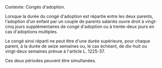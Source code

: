 Contexte: Congés d'adoption.

Lorsque la durée du congé d'adoption est répartie entre les deux parents, l'adoption d'un enfant par un couple de parents salariés ouvre droit à vingt-cinq jours supplémentaires de congé d'adoption ou à trente-deux jours en cas d'adoptions multiples.

Le congé ainsi réparti ne peut être d'une durée supérieure, pour chaque parent, à la durée de seize semaines ou, le cas échéant, de dix-huit ou vingt-deux semaines prévue à l'article L. 1225-37.

Ces deux périodes peuvent être simultanées.